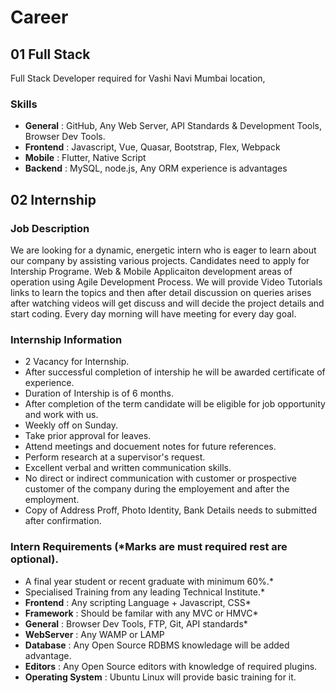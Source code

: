 # Career

## 01 Full Stack

Full Stack Developer required for Vashi Navi Mumbai location,

### Skills

- **General** : GitHub, Any Web Server, API Standards & Development Tools, Browser Dev Tools.
- **Frontend** : Javascript, Vue, Quasar, Bootstrap, Flex, Webpack
- **Mobile** : Flutter, Native Script
- **Backend** : MySQL, node.js, Any ORM experience is advantages

## 02 Internship

### Job Description

We are looking for a dynamic, energetic intern who is eager to learn about our company by assisting various projects. Candidates need to apply for Intership Programe. Web & Mobile Applicaiton development areas of operation using Agile Development Process. We will provide Video Tutorials links to learn the topics and then after detail discussion on queries arises after watching videos will get discuss and will decide the project details and start coding. Every day morning will have meeting for every day goal.

### Internship Information

- 2 Vacancy for Internship.
- After successful completion of intership he will be awarded certificate of experience.
- Duration of Intership is of 6 months.
- After completion of the term candidate will be eligible for job opportunity and work with us.
- Weekly off on Sunday.
- Take prior approval for leaves.
- Attend meetings and docuement notes for future references.
- Perform research at a supervisor's request.
- Excellent verbal and written communication skills.
- No direct or indirect communication with customer or prospective customer of the company during the employement and after the employment.
- Copy of Address Proff, Photo Identity, Bank Details needs to submitted after confirmation.

### Intern Requirements (\*Marks are must required rest are optional).

- A final year student or recent graduate with minimum 60%.\*
- Specialised Training from any leading Technical Institute.\*
- **Frontend** : Any scripting Language + Javascript, CSS\*
- **Framework** : Should be familar with any MVC or HMVC\*
- **General** : Browser Dev Tools, FTP, Git, API standards\*
- **WebServer** : Any WAMP or LAMP
- **Database** : Any Open Source RDBMS knowledage will be added advantage.
- **Editors** : Any Open Source editors with knowledge of required plugins.
- **Operating System** : Ubuntu Linux will provide basic training for it.
